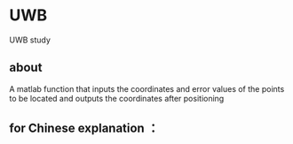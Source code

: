 # UWB
UWB study
## about
A matlab function that inputs the coordinates and error values of the points to be located and outputs the coordinates after positioning
## for Chinese explanation ：
